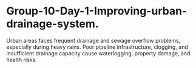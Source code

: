 # Group-10-Day-1-Improving-urban-drainage-system.
Urban areas faces frequent drainage and sewage overflow problems, especially during heavy rains. Poor pipeline infrastructure, clogging, and insufficient drainage capacity cause waterlogging, property damage, and health risks.
